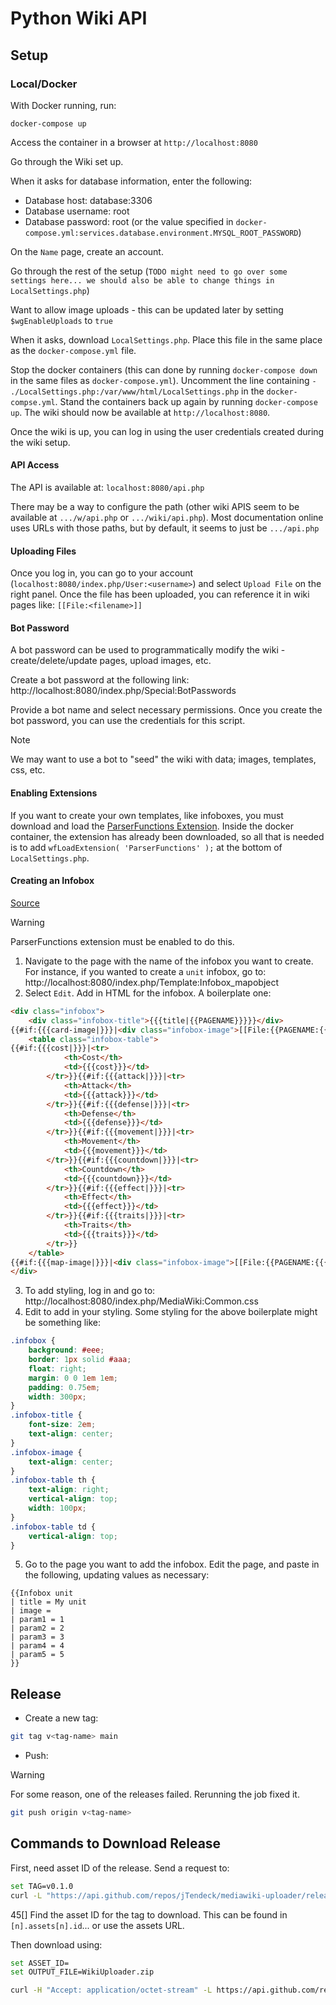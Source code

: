 # Python Wiki API

## Setup

### Local/Docker

With Docker running, run:

```shell
docker-compose up
```

Access the container in a browser at `http://localhost:8080`

Go through the Wiki set up.

When it asks for database information, enter the following:

- Database host: database:3306
- Database username: root
- Database password: root (or the value specified in `docker-compose.yml:services.database.environment.MYSQL_ROOT_PASSWORD`)

On the `Name` page, create an account.

Go through the rest of the setup (`TODO might need to go over some settings here... we should also be able to change things in LocalSettings.php`)

Want to allow image uploads - this can be updated later by setting `$wgEnableUploads` to `true`

When it asks, download `LocalSettings.php`. Place this file in the same place as the `docker-compose.yml` file.

Stop the docker containers (this can done by running `docker-compose down` in the same files as `docker-compose.yml`). Uncomment the line containing `- ./LocalSettings.php:/var/www/html/LocalSettings.php` in the `docker-compse.yml`. Stand the containers back up again by running `docker-compose up`. The wiki should now be available at `http://localhost:8080`.

Once the wiki is up, you can log in using the user credentials created during the wiki setup.

#### API Access

The API is available at: `localhost:8080/api.php`

There may be a way to configure the path (other wiki APIS seem to be available at `.../w/api.php` or `.../wiki/api.php`). Most documentation online uses URLs with those paths, but by default, it seems to just be `.../api.php`

#### Uploading Files

Once you log in, you can go to your account (`localhost:8080/index.php/User:<username>`) and select `Upload File` on the right panel. Once the file has been uploaded, you can reference it in wiki pages like: `[[File:<filename>]]`

#### Bot Password

A bot password can be used to programmatically modify the wiki - create/delete/update pages, upload images, etc. 

Create a bot password at the following link: http://localhost:8080/index.php/Special:BotPasswords

Provide a bot name and select necessary permissions. Once you create the bot password, you can use the credentials for this script.

> [!NOTE]
> We may want to use a bot to "seed" the wiki with data; images, templates, css, etc.

#### Enabling Extensions

If you want to create your own templates, like infoboxes, you must download and load the [ParserFunctions Extension](https://www.mediawiki.org/wiki/Extension:ParserFunctions). Inside the docker container, the extension has already been downloaded, so all that is needed is to add `wfLoadExtension( 'ParserFunctions' );` at the bottom of `LocalSettings.php`. 

#### Creating an Infobox

[Source](https://stackoverflow.com/questions/27801082/how-do-you-make-infoboxes-in-mediawiki)

> [!WARNING]
> ParserFunctions extension must be enabled to do this.

1. Navigate to the page with the name of the infobox you want to create. For instance, if you wanted to create a `unit` infobox, go to: http://localhost:8080/index.php/Template:Infobox_mapobject
2. Select `Edit`. Add in HTML for the infobox. A boilerplate one:

```html
<div class="infobox">
    <div class="infobox-title">{{{title|{{PAGENAME}}}}}</div>
{{#if:{{{card-image|}}}|<div class="infobox-image">[[File:{{PAGENAME:{{{card-image}}}}}|150px]]</div>}}
    <table class="infobox-table">
{{#if:{{{cost|}}}|<tr>
            <th>Cost</th>
            <td>{{{cost}}}</td>
        </tr>}}{{#if:{{{attack|}}}|<tr>
            <th>Attack</th>
            <td>{{{attack}}}</td>
        </tr>}}{{#if:{{{defense|}}}|<tr>
            <th>Defense</th>
            <td>{{{defense}}}</td>
        </tr>}}{{#if:{{{movement|}}}|<tr>
            <th>Movement</th>
            <td>{{{movement}}}</td>
        </tr>}}{{#if:{{{countdown|}}}|<tr>
            <th>Countdown</th>
            <td>{{{countdown}}}</td>
        </tr>}}{{#if:{{{effect|}}}|<tr>
            <th>Effect</th>
            <td>{{{effect}}}</td>
        </tr>}}{{#if:{{{traits|}}}|<tr>
            <th>Traits</th>
            <td>{{{traits}}}</td>
        </tr>}}
    </table>
{{#if:{{{map-image|}}}|<div class="infobox-image">[[File:{{PAGENAME:{{{map-image}}}}}|100px]]</div>}}
</div>

```

3. To add styling, log in and go to: http://localhost:8080/index.php/MediaWiki:Common.css 
4. Edit to add in your styling. Some styling for the above boilerplate might be something like:

```css
.infobox {
    background: #eee;
    border: 1px solid #aaa;
    float: right;
    margin: 0 0 1em 1em;
    padding: 0.75em;
    width: 300px;
}
.infobox-title {
    font-size: 2em;
    text-align: center;
}
.infobox-image {
    text-align: center;
}
.infobox-table th {
    text-align: right;
    vertical-align: top;
    width: 100px;
}
.infobox-table td {
    vertical-align: top;
}
```

5. Go to the page you want to add the infobox. Edit the page, and paste in the following, updating values as necessary:

```text
{{Infobox unit
| title = My unit
| image = 
| param1 = 1
| param2 = 2
| param3 = 3
| param4 = 4
| param5 = 5
}}
```

## Release

- Create a new tag:

```sh
git tag v<tag-name> main
```

- Push:

> [!WARNING]
> For some reason, one of the releases failed. Rerunning the job fixed it.

```sh
git push origin v<tag-name>
```



## Commands to Download Release

First, need asset ID of the release. Send a request to:

```sh
set TAG=v0.1.0
curl -L "https://api.github.com/repos/jTendeck/mediawiki-uploader/releases/tags/%TAG%"
```
45[]
Find the asset ID for the tag to download. This can be found in `[n].assets[n].id`... or use the assets URL.

Then download using:

```sh
set ASSET_ID=
set OUTPUT_FILE=WikiUploader.zip

curl -H "Accept: application/octet-stream" -L https://api.github.com/repos/jTendeck/mediawiki-uploader/releases/assets/%ASSET_ID% -o %OUTPUT_FILE%
```
